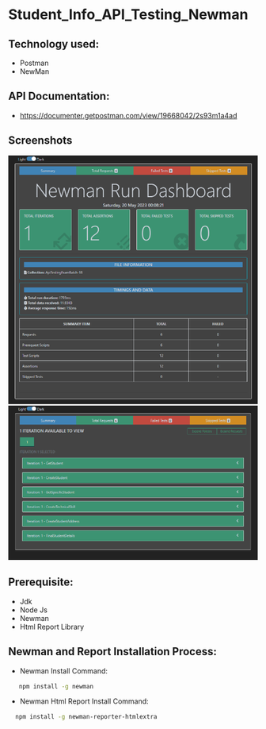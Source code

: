 # Student_Info_API_Testing_Newman

## Technology used:
- Postman
- NewMan

## API Documentation:

 - https://documenter.getpostman.com/view/19668042/2s93m1a4ad

## Screenshots

![App Screenshot](https://github.com/shihab0005/User_Info_API_Testing_Newman/blob/main/Capture1.PNG?raw=true)
![App Screenshot](https://github.com/shihab0005/User_Info_API_Testing_Newman/blob/main/Capture2.PNG?raw=true)

## Prerequisite:

- Jdk
- Node Js
- Newman
- Html Report Library

## Newman and Report Installation Process:

- Newman Install Command:
```bash
   npm install -g newman
```
- Newman Html Report Install Command:
```bash
  npm install -g newman-reporter-htmlextra
```
